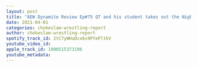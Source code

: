 ```yaml
---
layout: post
title: "AEW Dynamite Review Ep#75 QT and his student takes out the Nightmare Family, Inner Circle takes revenge on MJF and the Pinnacle plus more!"
date: 2021-04-01
categories: chokeslam-wrestling-report
author: chokeslam-wrestling-report
spotify_track_id: 2tC7yWHuDcx6s9PYePltkV
youtube_video_id: 
apple_track_id: 1000515373196
youtube_metadata: 
---
```

